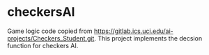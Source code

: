 # checkersAI
Game logic code copied from https://gitlab.ics.uci.edu/ai-projects/Checkers_Student.git. This project implements the decsion function for checkers AI.
